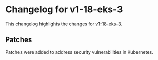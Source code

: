# Changelog for v1-18-eks-3

This changelog highlights the changes for [v1-18-eks-3](https://github.com/aws/eks-distro/tree/v1-18-eks-3).

## Patches 

Patches were added to address security vulnerabilities in Kubernetes.

